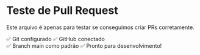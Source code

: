 # Teste de Pull Request

Este arquivo é apenas para testar se conseguimos criar PRs corretamente.

✅ Git configurado
✅ GitHub conectado  
✅ Branch main como padrão
✅ Pronto para desenvolvimento!
